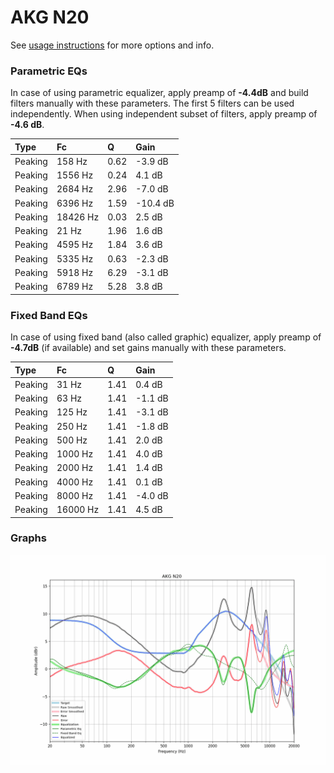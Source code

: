 # AKG N20
See [usage instructions](https://github.com/jaakkopasanen/AutoEq#usage) for more options and info.

### Parametric EQs
In case of using parametric equalizer, apply preamp of **-4.4dB** and build filters manually
with these parameters. The first 5 filters can be used independently.
When using independent subset of filters, apply preamp of **-4.6 dB**.

| Type    | Fc       |    Q | Gain     |
|:--------|:---------|:-----|:---------|
| Peaking | 158 Hz   | 0.62 | -3.9 dB  |
| Peaking | 1556 Hz  | 0.24 | 4.1 dB   |
| Peaking | 2684 Hz  | 2.96 | -7.0 dB  |
| Peaking | 6396 Hz  | 1.59 | -10.4 dB |
| Peaking | 18426 Hz | 0.03 | 2.5 dB   |
| Peaking | 21 Hz    | 1.96 | 1.6 dB   |
| Peaking | 4595 Hz  | 1.84 | 3.6 dB   |
| Peaking | 5335 Hz  | 0.63 | -2.3 dB  |
| Peaking | 5918 Hz  | 6.29 | -3.1 dB  |
| Peaking | 6789 Hz  | 5.28 | 3.8 dB   |

### Fixed Band EQs
In case of using fixed band (also called graphic) equalizer, apply preamp of **-4.7dB**
(if available) and set gains manually with these parameters.

| Type    | Fc       |    Q | Gain    |
|:--------|:---------|:-----|:--------|
| Peaking | 31 Hz    | 1.41 | 0.4 dB  |
| Peaking | 63 Hz    | 1.41 | -1.1 dB |
| Peaking | 125 Hz   | 1.41 | -3.1 dB |
| Peaking | 250 Hz   | 1.41 | -1.8 dB |
| Peaking | 500 Hz   | 1.41 | 2.0 dB  |
| Peaking | 1000 Hz  | 1.41 | 4.0 dB  |
| Peaking | 2000 Hz  | 1.41 | 1.4 dB  |
| Peaking | 4000 Hz  | 1.41 | 0.1 dB  |
| Peaking | 8000 Hz  | 1.41 | -4.0 dB |
| Peaking | 16000 Hz | 1.41 | 4.5 dB  |

### Graphs
![](./AKG%20N20.png)